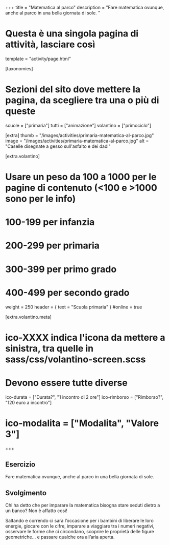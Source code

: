 +++
title = "Matematica al parco"
description = "Fare matematica ovunque, anche al parco in una bella giornata di sole. "

# Questa è una singola pagina di attività, lasciare così
template = "activity/page.html"

[taxonomies]
# Sezioni del sito dove mettere la pagina, da scegliere tra una o più di queste
scuole = ["primaria"]
tutti = ["animazione"]
volantino = ["primociclo"]

[extra]
thumb = "/images/activities/primaria-matematica-al-parco.jpg"
image = "/images/activities/primaria-matematica-al-parco.jpg"
alt = "Caselle disegnate a gesso sull'asfalto e dei dadi"

[extra.volantino]
# Usare un peso da 100 a 1000 per le pagine di contenuto (<100 e >1000 sono per le info)
# 100-199 per infanzia
# 200-299 per primaria
# 300-399 per primo grado
# 400-499 per secondo grado
weight = 250
header = { text = "Scuola primaria" }
#online = true

[extra.volantino.meta]
# ico-XXXX indica l'icona da mettere a sinistra, tra quelle in sass/css/volantino-screen.scss
# Devono essere tutte diverse 
ico-durata = ["Durata?", "1 incontro di 2 ore"]
ico-rimborso = ["Rimborso?", "120 euro a incontro"]
# ico-modalita = ["Modalita", "Valore 3"]
+++

<h2 class="ico ico-primaria-esercizio">Esercizio</h2>

Fare matematica ovunque, anche al parco in una bella giornata di sole. 

<h2 class="ico ico-primaria-svolgimento">Svolgimento</h2>

Chi ha detto che per imparare la matematica bisogna stare seduti dietro a un banco? Non è affatto così! 

Saltando e correndo ci sarà l’occasione per i bambini di liberare le loro energie, giocare con le cifre, imparare a viaggiare tra i numeri negativi, osservare le forme che ci circondano, scoprire le proprietà delle figure geometriche... e passare qualche ora all’aria aperta. 
